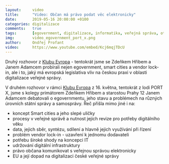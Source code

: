 ```yaml
---
layout:     video
title:      "Video: Občan má právo podat věc elektronicky"
date:       2019-05-16 20:00:00 +0100
categories: digitalizace
comments:   true
tags:       [egovernment, digitalizace, informatika, veřejná správa, otevřený software, open data]
img:        video_egovernment_port_x.png
author:     Ondřej Profant
video:      https://www.youtube.com/embed/Kcj6mqjTDcU
---
```


Druhý rozhovor z [Klubu Evropa](https://www.facebook.com/events/290126941922266/) - tentokrát jsme se Zdeňkem Hřibem a Janem Adamcem probírali nejen egovernment, smart cities a vendor lock-in, ale i to, jaký má evropská legislativa vliv na českou praxi v oblasti digitalizace veřejné správy.


<!--more-->

V druhém rozhovor v rámci [Klubu Evropa](https://www.facebook.com/events/290126941922266/) z 16. května, tentokrát z lodi PORT X, jsme s kolegy primátorem Zdeňkem Hřibem a starostou Prahy 12 Janem Adamcem debatovali o egovernmentu, jeho stavu a problémech na různých úrovních státní správy a samosprávy. Řeč přišla mimo jiné i na:
* koncept Smart cities a jeho slepé uličky
* procesy v veřejné správě a nutnost jejich revize pro potřeby digitálního věku
* data, jejich sběr, syntézu, sdílení a hlavně jejich využívání při řízení
* problém vendor lock-in - uzavření k jednomu dodavateli
* potřebu široké shody na koncepci IT
* udržování digitální infrastruktury
* právo občana komunikovat s veřejnou správou elektronicky
* EU a její dopad na digitalizaci české veřejné správy

<!---
- O smart cities
	• ZH:V Praze spoustu slepých uliček;Hlavně o otevřených datech a jejich využívání
	• OP: SC jsou o symbióze - o předávání dat, umění se přizpůsobitm z dat vyčíst závěry a řídit se jimi
	• JA: spojení lidí s vládou
	• ZH: Praha na tom v rámci Čr není špatně; celosvětově tu rezervy jsou. Selháváme v rovině OD, je problém posbírat data z městských firem
	• ZH: bude signál v metru, bude portál, kde si lidé vyřídí záležitosti s městem
	• ZH: je to o systematické práci s daty
	• ZH: největší problém - vendor lock městských informačních systémů - systémy nemůžeme sami rozvíjet, jsme odkázani na milost našim dodavatelům
	• ZH: Barcelona 80 % budgetu do OS řešení, chceme i v Praze a chceme sdílet s ostatními městy
	• ZH: kostlivci ve skříních - zakázka na něco, co vůbec nikdo nechtěl - zastavili jsme; nákup nepotřebných drahých hraček
	• OP: je to širší pojem, zapomíná se na infrastrukturu; když není v pořádku, není aktualizovaná, tak později je to výrazně dražší, už to třeba nikdo nechce udržovat. Dodavatel apk dělá aktualizace draze 9:30
	• OP: zaostáváme za západem, protože se nedokážeme dohodnou na koncepci a držet ji
	• OP: je třeba lépe diskutovat a snažit se navzájem pochopit
	• OP: dobrý příklad. Digitální česko je dobré, dá se na ní stavět, nejsou k ní zásadní výhrady
	• JA: Platby kartou na úřadě, je potřeba licence - je potřeba kupovat od jedné firmy, která má vendor lock-in:
• Ambice praha za 10 let:
	• ZH: budou se sem jezdit koukat lidé ze zahraničí, jak se to má správně dělat
	• OP: problém není v legislativě, ale ve výkladu ministerstev; EU zákony jsou rigidně překlápěny a ještě rigidněji vykládány; globálně nastavení myšlení, že to nejde, hlavně nic nového
	• OP:Fail fast -poučovat se z chyb a jít rychle - 14:00
	• JA:
	• OP: vize - abychom byli data driven., abychom se řidili tvrdými daty - děláme to stejně jako 50. letech! 16:00 - používat lokální realtimový data
	• OP: OD přinášejí data i pro podnikatele - v Londýně se podle nich rozhodují, kde otevřou obchod
• Stav egovernment dnes
	• JA: usnesení už máme elektronicky, ale nepodepisujeme je el.
	• ZH: celá řada věcí funguje v deklaratorní rovině, problém je v realizaci a jejím detailu - často nedotažené. Za pomíná se na prespektivu uživatele
	• ZH: komunikace s městskými částmi 20:30
	• ZH: komunikace se státem - od zhora dolů
	• ZH: cílem je aby proces zjednodušoval i činnost úřadu, ale důležitější je občanské hledisko
	• OP: digitalizace není jen o SW a o procesech, jak jsou nastavené, jestli fungují a jsou pro egov připraveny.
	• VB: tým který přepisuje procesy, 24:00, podařilo se jim reálně šetřit; česká řešení jen převádějí  papírová řešení do dogitálního světa. Je třeba přepracovat procesy pro digitální svět -> zjednodušení a úspory. Zaspali jsme, digitalizace nebyla reálnou prioritou25:00
	• OP: EU přinesla několik komplexních věcí .- třeba celoevropskou identitu; základy jsou postaveny; infrastruktura v čechách je kostrbatá ale podobná třeba estonsku; nástroje nejsou aktualizovány, nejsou modernizovány; svítá na lepší časy ZPDS má tyto digitalizované procesy zastřešit z pohledu občana. Občan má právo podat věc elektroincky!
	• OP. Nesmí to být na sílu prosazené jedno hloupé řešení, nesmí se to za 4 roky jako otočit, jako NENu
	• OP. Velkým problémem digitalizace jsou lidi - jak získat lidi a udržet si je; je potřeba kvalitní personál, musí být schopen rovnocenné komunikace s dodavatelem 29:00
	• OP: Prosazujeme založení firmy za 1 den, ukázali jsme ministerstvu jak to dělat - udělali jsme aplikaci, která umožňuje zakládání firem
	• OP: Chceme více otevřít data o zemědělských dotacích
	• ZH: Cheme umožnit čistě elektronické podání grantu, elektronické petice - nemáme je ze zákona povinost akceptovat, ale vlastně nás nic nebrzdí je dodržovat, realitní portál Prahy - přehled o nemovistostech, které praha vlastní
	• JA:
	• OP: Otevřená města je spolek obcí , které chtějí být otevřené jak v participaci občanů, tak transparentní, a otevřené z pohledu SW
	• Když máte zdrojový kód, můžete to upravit
	• OP: většina obcí řeší stejné problémy, proto je výhodné spolupracovat na vzniku aplikací, které potřebují; podporujeme sdílení know-how 39:00 Nabízíme obcím rozklikávací rozpočet CityVizor
	• SC - senzory 42:00
	• ZH - nasadíme CityVizor na MHMP
	• OP je potřeba přemýšlet o procesech, ptát se proč 48:00
	• OP: know ho má jen dodavatel uzavřeného řešení - vendor lock-in
• Co cht+ějí piráti v EP:
	• OP: Spostu věcí v egovernmentu pochází z EU - jenotná identita, eObčnaka, ochrana pozitivních údajů; evropa přinesla přístupnost webových stránek a mobilních aplikací
	• OP: Procesy v EU by měly být přehlednější, hlasování by nmělo být přehlednější
	• OP: sociální změna - nástup robotizace a umělé inteligence; EU je mnohdy první kdo to řeší 54:00

-->
